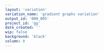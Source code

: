 ```yaml
---
layout: 'variation'
variation_name: 'gradient graphs variation'
output_id: '000_005'
project_id: 'gg'
date_created: ''
wip: false
background: 'black'
column: 0
---
```

